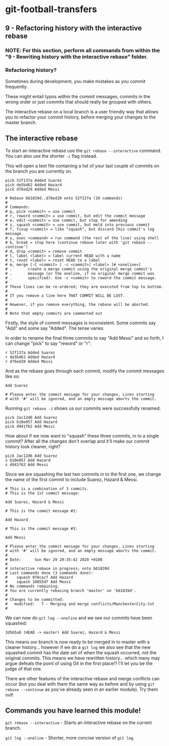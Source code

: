 # git-football-transfers

## 9 - Refactoring history with the interactive rebase

### NOTE: For this section, perform all commands from within the "9 - Rewriting history with the interactive rebase" folder.

### Refactoring history?

Sometimes during development, you make mistakes as you commit frequently.

These might entail typos within the commit messages, commits in the wrong order or just commits that should really be grouped with others.

The interactive rebase on a local branch is a user friendly way that allows you to refactor your commit history, before merging your changes to the master branch.

## The interactive rebase

To start an interactive rebase use the `git rebase --interactive` command. You can also use the shorter `-i` flag instead.

This will open a text file containing a list of your last couple of commits on the branch you are currently on.

```text
pick 52f137a Added Suarez
pick de5b462 Added Hazard
pick d76ed20 Added Messi

# Rebase b61839d..d76ed20 onto 52f137a (10 commands)
#
# Commands:
# p, pick <commit> = use commit
# r, reword <commit> = use commit, but edit the commit message
# e, edit <commit> = use commit, but stop for amending
# s, squash <commit> = use commit, but meld into previous commit
# f, fixup <commit> = like "squash", but discard this commit's log message
# x, exec <command> = run command (the rest of the line) using shell
# b, break = stop here (continue rebase later with 'git rebase --continue')
# d, drop <commit> = remove commit
# l, label <label> = label current HEAD with a name
# t, reset <label> = reset HEAD to a label
# m, merge [-C <commit> | -c <commit>] <label> [# <oneline>]
# .       create a merge commit using the original merge commit's
# .       message (or the oneline, if no original merge commit was
# .       specified). Use -c <commit> to reword the commit message.
#
# These lines can be re-ordered; they are executed from top to bottom.
#
# If you remove a line here THAT COMMIT WILL BE LOST.
#
# However, if you remove everything, the rebase will be aborted.
#
# Note that empty commits are commented out
```

Firstly, the style of commit messages is inconsistent. Some commits say "Add" and some say "Added". The tense varies.

In order to rename the final three commits to say "Add Messi" and so forth, I can change "pick" to say "reword" or "r":

```text
r 52f137a Added Suarez
r de5b462 Added Hazard
r d76ed20 Added Messi
```

And as the rebase goes through each commit, modify the commit messages like so:

```text
Add Suarez

# Please enter the commit message for your changes. Lines starting
# with '#' will be ignored, and an empty message aborts the commit.
```

Running `git rebase -i` shows us our commits were successfully renamed:

```text
pick 2ac12d6 Add Suarez
pick b10e057 Add Hazard
pick d941f62 Add Messi
```

How about if we now want to "squash" these three commits, in to a single commit? After all the changes don't overlap and it'll make our commit history look cleaner, right?

```text
pick 2ac12d6 Add Suarez
s b10e057 Add Hazard
s d941f62 Add Messi
```

Since we are squashing the last two commits in to the first one, we change the name of the first commit to include Suarez, Hazard & Messi.

```text
# This is a combination of 3 commits.
# This is the 1st commit message:

Add Suarez, Hazard & Messi

# This is the commit message #2:

Add Hazard

# This is the commit message #3:

Add Messi

# Please enter the commit message for your changes. Lines starting
# with '#' will be ignored, and an empty message aborts the commit.
#
# Date:      Sun Mar 29 20:35:42 2020 +0100
#
# interactive rebase in progress; onto b61839d
# Last commands done (3 commands done):
#    squash 978cacf Add Hazard
#    squash 10855d7 Add Messi
# No commands remaining.
# You are currently rebasing branch 'master' on 'b61839d'.
#
# Changes to be committed:
#	modified:   7 - Merging and merge conflicts/ManchesterCity.txt
#
```

We can now do `git log --oneline` and we see our commits have been squashed:

```text
3d565a0 (HEAD -> master) Add Suarez, Hazard & Messi
```

This means our branch is now ready to be merged in to master with a cleaner history... however if we do a `git log` we also see that the new squashed commit has the date set of when the squash occurred, not the original commits. This means we have rewritten history... which many may argue defeats the point of using Git in the first place!? I'll let you be the judge of that one.

There are other features of the interactive rebase and merge conflicts can occur (but you deal with them the same way as before and by using `git rebase --continue` as you've already seen in an earlier module). Try them out!

## Commands you have learned this module!

`git rebase --interactive` - Starts an interactive rebase on the current branch.

`git log --oneline` - Shorter, more concise version of `git log`.
